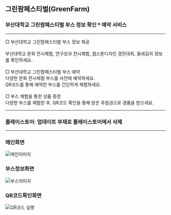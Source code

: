 ## 그린팜페스티벌(GreenFarm)
### 부산대학교 그린팜페스티벌 부스 정보 확인 º 예약 서비스
***
□ 부산대학교 그린팜페스티벌 부스 정보 제공
</br></br>
부산대학교 문화 전시체험, 연구성과 전시체험, 캡스톤디자인 경진대회, 둘레길의 정보를 확인하세요.
</br></br>
□ 부산대학교 그린팜페스티벌 부스 예약
</br>
다양한 문화 전시체험 부스를 사전에 예약하세요.
</br>
QR코드를 통해 예약한 부스를 간단하게 체험하세요.
</br></br>
□ 부스 체험을 통한 상품 증정
</br>
다양한 부스를 체험한 후, QR코드 확인을 통해 받은 추첨권으로 경품을 받으세요.
***
### 플레이스토어: 업데이트 부재로 플레이스토어에서 삭제
***
### 메인화면
![메인이미지](https://github.com/user-attachments/assets/40321f2e-304e-4fb6-ad8d-d2f8e415d411)

### 부스정보화면
![부스이미지](https://github.com/user-attachments/assets/4aa1eda1-691a-4913-b03d-2de91b7ae92d)

### QR코드확인화면
![QR코드 실행](https://github.com/user-attachments/assets/ef8c3bd2-f466-4d5d-8c47-3c5f9d3e0e58)
